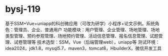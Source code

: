 # bysj-119
基于SSM+Vue+uniapp的科创微应用（可改为研学）小程序+论文示例。系统角色：管理员、企业、普通用户 功能模块：用户管理、企业管理、场地管理、场地类型管理、预约参观管理、场地预约管理、活动信息管理、报名信息管理、试题管理、试卷管理等 技术选型：SSM，Vue（后端管理web），uniapp等 测试环境：idea2024，jdk1.8，mysql5.7，maven3，tomcat8，HbuilderX，微信开发工具
